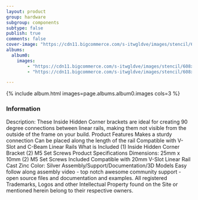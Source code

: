```yaml
---
layout: product
group: hardware
subgroup: components
subtype: false
publish: true
comments: false
cover-image: "https://cdn11.bigcommerce.com/s-itwgldve/images/stencil/608x608/products/143/2632/insidehiddencornerbrkt_s_w_1__23051.1675310601.jpg?c=2"
albums:
  album0:
    images:
        - "https://cdn11.bigcommerce.com/s-itwgldve/images/stencil/608x608/products/143/2632/insidehiddencornerbrkt_s_w_1__23051.1675310601.jpg?c=2"
        - "https://cdn11.bigcommerce.com/s-itwgldve/images/stencil/608x608/products/143/2631/insidehiddencornerbrkt_i_w_1__29665.1675310601.jpg?c=2"

---
```


{% include album.html images=page.albums.album0.images cols=3 %}

### Information

Description:
 These Inside Hidden Corner brackets are ideal for creating 90 degree connections between linear rails, making them not visible from the outside of the frame on your build. Product Features   Makes a sturdy connection Can be placed along the length of the rail Compatible with V-Slot and C-Beam Linear Rails  What is Included  (1) Inside Hidden Corner Bracket (2) M5 Set Screws  Product Specifications  Dimensions: 25mm x 10mm (2) M5 Set Screws Included Compatible with 20mm V-Slot Linear Rail Cast Zinc Color: Silver   Assembly/Support/Documentation/3D Models   Easy follow along assembly video - top notch awesome community support - open source files and documentation and examples. All registered Trademarks, Logos and other Intellectual Property found on the Site or mentioned herein belong to their respective owners.   

